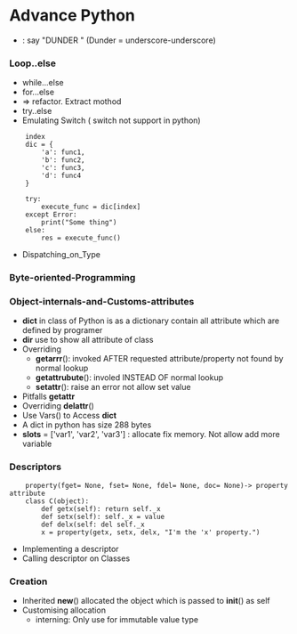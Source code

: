 # Advance Python
- __<method-name>__ : say "DUNDER <method-name>" (Dunder = underscore-underscore)
### Loop..else
- while...else
- for...else
- => refactor. Extract mothod
- try..else
- Emulating Switch ( switch not support in python)
```
    index
    dic = {
        'a': func1,
        'b': func2,
        'c': func3,
        'd': func4
    }

    try:
        execute_func = dic[index]
    except Error:
        print("Some thing")
    else:
        res = execute_func()

```
- Dispatching_on_Type 
### Byte-oriented-Programming
### Object-internals-and-Customs-attributes
- __dict__ in class of Python is as a dictionary contain all attribute which are defined by programer
- __dir__ use to show all attribute of class
- Overriding
    * __getarrr__(): invoked AFTER  requested attribute/property not found by normal lookup
    * __getattrubute__(): involed INSTEAD OF normal lookup
    * __setattr__(): raise an error not allow set value
- Pitfalls __getattr__
- Overriding __delattr__()
- Use Vars() to Access __dict__
- A dict in python has size 288 bytes
- __slots__ = ['var1', 'var2', 'var3'] : allocate fix memory. Not allow add more variable
### Descriptors
```
    property(fget= None, fset= None, fdel= None, doc= None)-> property attribute
    class C(object):
        def getx(self): return self._x
        def setx(self): self._x = value
        def delx(self: del self._x
        x = property(getx, setx, delx, "I'm the 'x' property.")
```
- Implementing a descriptor
- Calling descriptor on Classes
### Creation
- Inherited __new__() allocated the object which is passed to __init__() as self
- Customising allocation
    * interning: Only use for immutable value type

    



